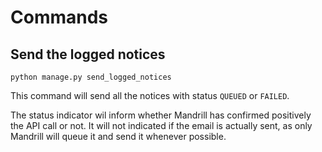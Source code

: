 Commands
========

Send the logged notices
-----------------------

`python manage.py send_logged_notices`

This command will send all the notices with status `QUEUED` or `FAILED`.

The status indicator wil inform whether Mandrill has confirmed positively the API call or not. It will not indicated if the email is actually sent, as only Mandrill will queue it and send it whenever possible.
